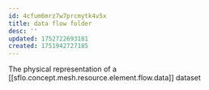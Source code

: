 ```yaml
---
id: 4cfum6mrz7w7prcmytk4v5x
title: data flow folder
desc: ''
updated: 1752722693181
created: 1751942727185
---
```


The physical representation of a [[sflo.concept.mesh.resource.element.flow.data]] dataset
